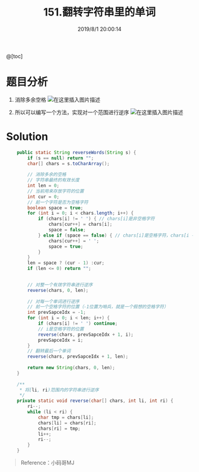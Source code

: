 ﻿---
title: 151.翻转字符串里的单词
categories:
- DSA
- Algorithm
- LeetCode
date: 2019/8/1 20:00:14
updated: 2020/12/10 12:00:14
---



@[toc]

# 题目分析

 1. 消除多余空格
![在这里插入图片描述](https://gitee.com/gaoyi-ai/image-bed/raw/master/images/20200430231022585.png)


 2. 所以可以编写一个方法，实现对一个范围进行逆序
![在这里插入图片描述](https://gitee.com/gaoyi-ai/image-bed/raw/master/images/20200430231022693.png)
# Solution
```java
    public static String reverseWords(String s) {
    	if (s == null) return "";
    	char[] chars = s.toCharArray();
    	
    	// 消除多余的空格
    	// 字符串最终的有效长度
    	int len = 0;
    	// 当前用来存放字符的位置
    	int cur = 0;
    	// 前一个字符是否为空格字符
    	boolean space = true;
    	for (int i = 0; i < chars.length; i++) {
			if (chars[i] != ' ') { // chars[i]是非空格字符
				chars[cur++] = chars[i];
				space = false;
			} else if (space == false) { // chars[i]是空格字符，chars[i - 1]是非空格字符
				chars[cur++] = ' ';
				space = true;
			}
		}
    	len = space ? (cur - 1) :cur;
    	if (len <= 0) return "";
    	

    	// 对整一个有效字符串进行逆序
    	reverse(chars, 0, len);
    	
    	// 对每一个单词进行逆序
    	// 前一个空格字符的位置（-1位置为哨兵，就是一个假想的空格字符）
    	int prevSapceIdx = -1;
    	for (int i = 0; i < len; i++) {
			if (chars[i] != ' ') continue;
			// i是空格字符的位置
			reverse(chars, prevSapceIdx + 1, i);
			prevSapceIdx = i;
		}
    	// 翻转最后一个单词
    	reverse(chars, prevSapceIdx + 1, len);
    	
    	return new String(chars, 0, len);
    }
    
    /**
     * 将[li, ri)范围内的字符串进行逆序
     */
    private static void reverse(char[] chars, int li, int ri) {
    	ri--;
    	while (li < ri) {
    		char tmp = chars[li];
    		chars[li] = chars[ri];
    		chars[ri] = tmp;
    		li++;
    		ri--;
    	}
    }
```

> Reference：小码哥MJ


